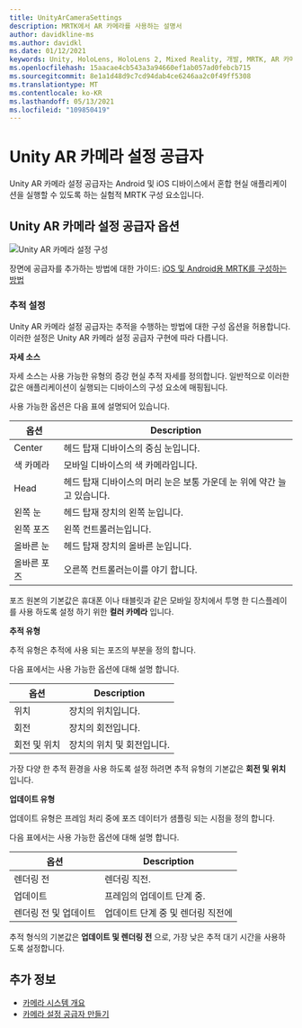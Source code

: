 ```yaml
---
title: UnityArCameraSettings
description: MRTK에서 AR 카메라를 사용하는 설명서
author: davidkline-ms
ms.author: davidkl
ms.date: 01/12/2021
keywords: Unity, HoloLens, HoloLens 2, Mixed Reality, 개발, MRTK, AR 카메라,
ms.openlocfilehash: 15aacae4cb543a3a94660ef1ab057ad0febcb715
ms.sourcegitcommit: 8e1a1d48d9c7cd94dab4ce6246aa2c0f49ff5308
ms.translationtype: MT
ms.contentlocale: ko-KR
ms.lasthandoff: 05/13/2021
ms.locfileid: "109850419"
---
```

# <a name="unity-ar-camera-settings-provider"></a>Unity AR 카메라 설정 공급자

Unity AR 카메라 설정 공급자는 Android 및 iOS 디바이스에서 혼합 현실 애플리케이션을 실행할 수 있도록 하는 실험적 MRTK 구성 요소입니다.

## <a name="unity-ar-camera-settings-provider-options"></a>Unity AR 카메라 설정 공급자 옵션

![Unity AR 카메라 설정 구성](../images/camera-system/UnityArSettingsConfiguration.png)

장면에 공급자를 추가하는 방법에 대한 가이드: [iOS 및 Android용 MRTK를 구성하는 방법](../../supported-devices/using-ar-foundation.md)

### <a name="tracking-settings"></a>추적 설정

Unity AR 카메라 설정 공급자는 추적을 수행하는 방법에 대한 구성 옵션을 허용합니다. 이러한 설정은 Unity AR 카메라 설정 공급자 구현에 따라 다릅니다.

**자세 소스**

자세 소스는 사용 가능한 유형의 증강 현실 추적 자세를 정의합니다. 일반적으로 이러한 값은 애플리케이션이 실행되는 디바이스의 구성 요소에 매핑됩니다.

사용 가능한 옵션은 다음 표에 설명되어 있습니다.

| 옵션 | Description |
| --- | --- |
| Center | 헤드 탑재 디바이스의 중심 눈입니다. |
| 색 카메라 | 모바일 디바이스의 색 카메라입니다. |
| Head | 헤드 탑재 디바이스의 머리 눈은 보통 가운데 눈 위에 약간 늘고 있습니다. |
| 왼쪽 눈 | 헤드 탑재 장치의 왼쪽 눈입니다. |
| 왼쪽 포즈 | 왼쪽 컨트롤러는입니다. |
| 올바른 눈 | 헤드 탑재 장치의 올바른 눈입니다. |
| 올바른 포즈 | 오른쪽 컨트롤러는이를 야기 합니다. |

포즈 원본의 기본값은 휴대폰 이나 태블릿과 같은 모바일 장치에서 투명 한 디스플레이를 사용 하도록 설정 하기 위한 **컬러 카메라** 입니다.

**추적 유형**

추적 유형은 추적에 사용 되는 포즈의 부분을 정의 합니다.

다음 표에서는 사용 가능한 옵션에 대해 설명 합니다.

| 옵션 | Description |
| --- | --- |
| 위치 | 장치의 위치입니다. |
| 회전 | 장치의 회전입니다. |
| 회전 및 위치 | 장치의 위치 및 회전입니다. |

가장 다양 한 추적 환경을 사용 하도록 설정 하려면 추적 유형의 기본값은 **회전 및 위치** 입니다.

**업데이트 유형**

업데이트 유형은 프레임 처리 중에 포즈 데이터가 샘플링 되는 시점을 정의 합니다.

다음 표에서는 사용 가능한 옵션에 대해 설명 합니다.

| 옵션 | Description |
| --- | --- |
| 렌더링 전 | 렌더링 직전. |
| 업데이트 | 프레임의 업데이트 단계 중. |
| 렌더링 전 및 업데이트 | 업데이트 단계 중 및 렌더링 직전에 |

추적 형식의 기본값은 **업데이트 및 렌더링 전** 으로, 가장 낮은 추적 대기 시간을 사용하도록 설정합니다.

## <a name="see-also"></a>추가 정보

- [카메라 시스템 개요](camera-system-overview.md)
- [카메라 설정 공급자 만들기](create-settings-provider.md)
